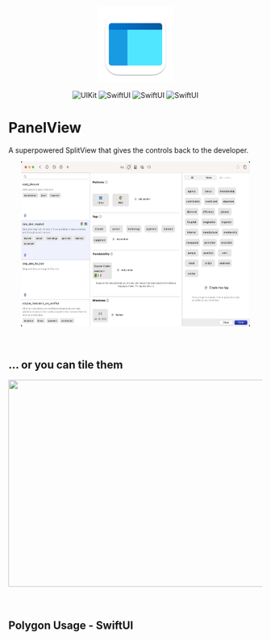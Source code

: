 <p align="center">
  <img width="150" height="150" src="./assets/panelview_app_icon.svg">
</p>

<p align="center">
    <img src="https://img.shields.io/badge/UIKit-darkslategray?logo=uikit" alt="UIKit">
    <img src="https://img.shields.io/badge/SwiftUI-darkslategray?logo=swift" alt="SwiftUI">
	<img src="https://img.shields.io/badge/iOS-15+-blue" alt="SwiftUI">
	<img src="https://img.shields.io/badge/macOS-12+-blue" alt="SwiftUI">
</p>

# PanelView
A superpowered SplitView that gives the controls back to the developer.

<p align="center">
  <img src="./assets/hero_image.jpg" width="454.5" height="326.5">
</p>

<br/>

## ... or you can tile them
<p align="center">
  <img src="./assets/tileable_polygons_demo.gif" width="600" height="410">
</p>

<br/>

## Polygon Usage - SwiftUI